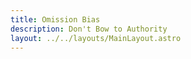 ```yaml
---
title: Omission Bias
description: Don't Bow to Authority
layout: ../../layouts/MainLayout.astro
---
```

